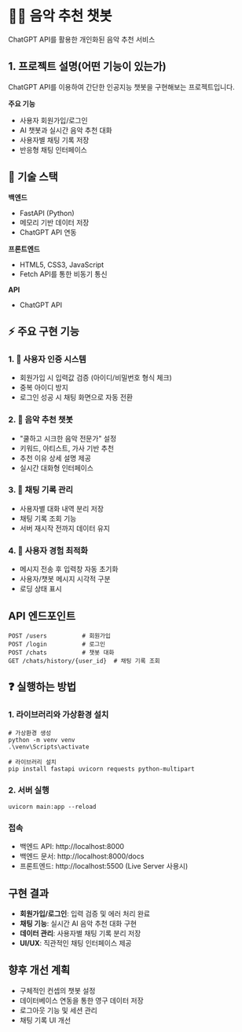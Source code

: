 # :musical_note::robot: 음악 추천 챗봇
ChatGPT API를 활용한 개인화된 음악 추천 서비스
## 1. 프로젝트 설명(어떤 기능이 있는가)
ChatGPT API를 이용하여 간단한 인공지능 챗봇을 구현해보는 프로젝트입니다.

**주요 기능**
- 사용자 회원가입/로그인
- AI 챗봇과 실시간 음악 추천 대화
- 사용자별 채팅 기록 저장
- 반응형 채팅 인터페이스

## :wrench: 기술 스택

**백엔드**
- FastAPI (Python)
- 메모리 기반 데이터 저장
- ChatGPT API 연동

**프론트엔드**
- HTML5, CSS3, JavaScript
- Fetch API를 통한 비동기 통신

**API**
- ChatGPT API

## :zap: 주요 구현 기능

### 1. :closed_lock_with_key: 사용자 인증 시스템
- 회원가입 시 입력값 검증 (아이디/비밀번호 형식 체크)
- 중복 아이디 방지
- 로그인 성공 시 채팅 화면으로 자동 전환

### 2. :robot: 음악 추천 챗봇
- "쿨하고 시크한 음악 전문가" 설정
- 키워드, 아티스트, 가사 기반 추천
- 추천 이유 상세 설명 제공
- 실시간 대화형 인터페이스

### 3. :speech_balloon: 채팅 기록 관리
- 사용자별 대화 내역 분리 저장
- 채팅 기록 조회 기능
- 서버 재시작 전까지 데이터 유지

### 4. :art: 사용자 경험 최적화
- 메시지 전송 후 입력창 자동 초기화
- 사용자/챗봇 메시지 시각적 구분
- 로딩 상태 표시

## API 엔드포인트

```
POST /users          # 회원가입
POST /login          # 로그인
POST /chats          # 챗봇 대화
GET /chats/history/{user_id}  # 채팅 기록 조회
```

## ❓ 실행하는 방법

### 1. 라이브러리와 가상환경 설치
```
# 가상환경 생성
python -m venv venv
.\venv\Scripts\activate

# 라이브러리 설치
pip install fastapi uvicorn requests python-multipart
```
### 2. 서버 실행
```
uvicorn main:app --reload
```

### 접속
- 백엔드 API: http://localhost:8000
- 백엔드 문서: http://localhost:8000/docs  
- 프론트엔드: http://localhost:5500 (Live Server 사용시)

## 구현 결과

- **회원가입/로그인**: 입력 검증 및 에러 처리 완료
- **채팅 기능**: 실시간 AI 음악 추천 대화 구현
- **데이터 관리**: 사용자별 채팅 기록 분리 저장
- **UI/UX**: 직관적인 채팅 인터페이스 제공

## 향후 개선 계획

- 구체적인 컨셉의 챗봇 설정
- 데이터베이스 연동을 통한 영구 데이터 저장
- 로그아웃 기능 및 세션 관리
- 채팅 기록 UI 개선
